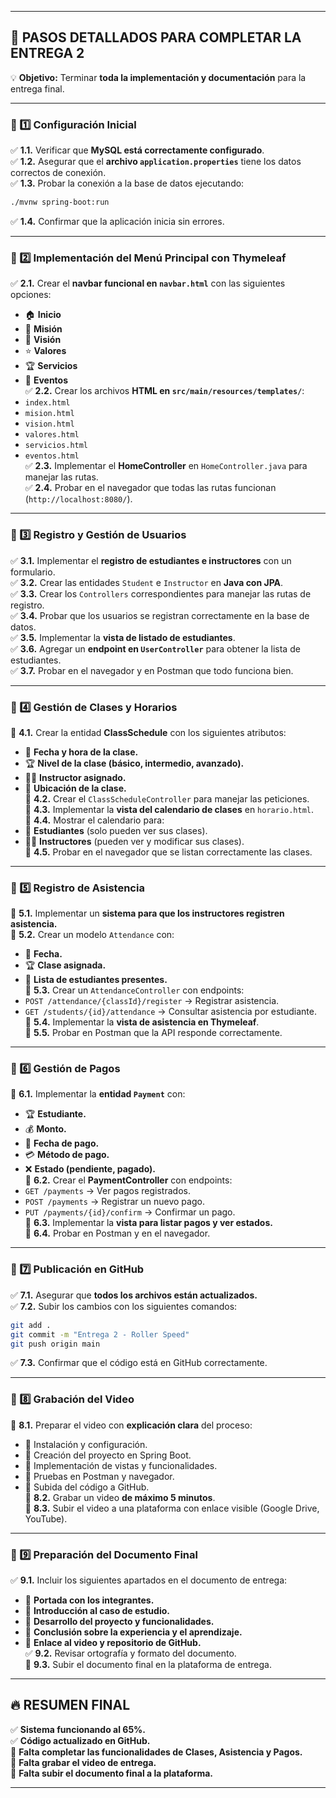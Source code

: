 
---

## **📌 PASOS DETALLADOS PARA COMPLETAR LA ENTREGA 2**

💡 **Objetivo:** Terminar **toda la implementación y documentación** para la entrega final.

---

### **🔹 1️⃣ Configuración Inicial**

✅ **1.1.** Verificar que **MySQL está correctamente configurado**.  
✅ **1.2.** Asegurar que el **archivo `application.properties`** tiene los datos correctos de conexión.  
✅ **1.3.** Probar la conexión a la base de datos ejecutando:  
```sh
./mvnw spring-boot:run
```
✅ **1.4.** Confirmar que la aplicación inicia sin errores.  

---

### **🔹 2️⃣ Implementación del Menú Principal con Thymeleaf**

✅ **2.1.** Crear el **navbar funcional en `navbar.html`** con las siguientes opciones:

- 🏠 **Inicio**
- 🎯 **Misión**
- 👀 **Visión**
- ⭐ **Valores**
- 🏆 **Servicios**
- 📅 **Eventos**  
✅ **2.2.** Crear los archivos **HTML en `src/main/resources/templates/`**:
- `index.html`
- `mision.html`
- `vision.html`
- `valores.html`
- `servicios.html`
- `eventos.html`  
✅ **2.3.** Implementar el **HomeController** en `HomeController.java` para manejar las rutas.  
✅ **2.4.** Probar en el navegador que todas las rutas funcionan (`http://localhost:8080/`).  

---

### **🔹 3️⃣ Registro y Gestión de Usuarios**

✅ **3.1.** Implementar el **registro de estudiantes e instructores** con un formulario.  
✅ **3.2.** Crear las entidades `Student` e `Instructor` en **Java con JPA**.  
✅ **3.3.** Crear los `Controllers` correspondientes para manejar las rutas de registro.  
✅ **3.4.** Probar que los usuarios se registran correctamente en la base de datos.  
✅ **3.5.** Implementar la **vista de listado de estudiantes**.  
✅ **3.6.** Agregar un **endpoint en `UserController`** para obtener la lista de estudiantes.  
✅ **3.7.** Probar en el navegador y en Postman que todo funciona bien.  

---

### **🔹 4️⃣ Gestión de Clases y Horarios**

🔴 **4.1.** Crear la entidad **ClassSchedule** con los siguientes atributos:

- 📅 **Fecha y hora de la clase.**
- 🏆 **Nivel de la clase (básico, intermedio, avanzado).**
- 👨‍🏫 **Instructor asignado.**
- 📍 **Ubicación de la clase.**  
🔴 **4.2.** Crear el `ClassScheduleController` para manejar las peticiones.  
🔴 **4.3.** Implementar la **vista del calendario de clases** en `horario.html`.  
🔴 **4.4.** Mostrar el calendario para:
- 🏃 **Estudiantes** (solo pueden ver sus clases).
- 👨‍🏫 **Instructores** (pueden ver y modificar sus clases).  
🔴 **4.5.** Probar en el navegador que se listan correctamente las clases.  

---

### **🔹 5️⃣ Registro de Asistencia**

🔴 **5.1.** Implementar un **sistema para que los instructores registren asistencia.**  
🔴 **5.2.** Crear un modelo `Attendance` con:

- 📅 **Fecha.**
- 🏆 **Clase asignada.**
- 📝 **Lista de estudiantes presentes.**  
🔴 **5.3.** Crear un `AttendanceController` con endpoints:
- `POST /attendance/{classId}/register` → Registrar asistencia.
- `GET /students/{id}/attendance` → Consultar asistencia por estudiante.  
🔴 **5.4.** Implementar la **vista de asistencia en Thymeleaf**.  
🔴 **5.5.** Probar en Postman que la API responde correctamente.  

---

### **🔹 6️⃣ Gestión de Pagos**

🔴 **6.1.** Implementar la **entidad `Payment`** con:

- 🏆 **Estudiante.**
- 💰 **Monto.**
- 📅 **Fecha de pago.**
- 💳 **Método de pago.**
- ❌ **Estado (pendiente, pagado).**  
🔴 **6.2.** Crear el **PaymentController** con endpoints:
- `GET /payments` → Ver pagos registrados.
- `POST /payments` → Registrar un nuevo pago.
- `PUT /payments/{id}/confirm` → Confirmar un pago.  
🔴 **6.3.** Implementar la **vista para listar pagos y ver estados.**  
🔴 **6.4.** Probar en Postman y en el navegador.  

---

### **🔹 7️⃣ Publicación en GitHub**

✅ **7.1.** Asegurar que **todos los archivos están actualizados.**  
✅ **7.2.** Subir los cambios con los siguientes comandos:  
```sh
git add .
git commit -m "Entrega 2 - Roller Speed"
git push origin main
```
✅ **7.3.** Confirmar que el código está en GitHub correctamente.  

---

### **🔹 8️⃣ Grabación del Video**

🔴 **8.1.** Preparar el video con **explicación clara** del proceso:

- 📌 Instalación y configuración.
- 📌 Creación del proyecto en Spring Boot.
- 📌 Implementación de vistas y funcionalidades.
- 📌 Pruebas en Postman y navegador.
- 📌 Subida del código a GitHub.  
🔴 **8.2.** Grabar un video **de máximo 5 minutos**.  
🔴 **8.3.** Subir el video a una plataforma con enlace visible (Google Drive, YouTube).  

---

### **🔹 9️⃣ Preparación del Documento Final**

✅ **9.1.** Incluir los siguientes apartados en el documento de entrega:

- 📌 **Portada con los integrantes.**
- 📌 **Introducción al caso de estudio.**
- 📌 **Desarrollo del proyecto y funcionalidades.**
- 📌 **Conclusión sobre la experiencia y el aprendizaje.**
- 📌 **Enlace al video y repositorio de GitHub.**  
✅ **9.2.** Revisar ortografía y formato del documento.  
🔴 **9.3.** Subir el documento final en la plataforma de entrega.  

---

## **🔥 RESUMEN FINAL**

✅ **Sistema funcionando al 65%.**  
✅ **Código actualizado en GitHub.**  
🔴 **Falta completar las funcionalidades de Clases, Asistencia y Pagos.**  
🔴 **Falta grabar el video de entrega.**  
🔴 **Falta subir el documento final a la plataforma.**  

---
